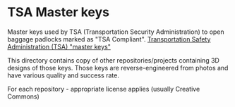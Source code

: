 # TSA Master keys

Master keys used by TSA (Transportation Security Administration) to open baggage padlocks marked as "TSA Compliant".
[Transportation Safety Administration (TSA) "master keys"](https://en.wikipedia.org/wiki/Travel_Sentry)

This directory contains copy of other repositories/projects containing 3D designs of those keys. Those keys are reverse-engineered from photos and have various quality and success rate.

For each repository - appropriate license applies (usually Creative Commons)